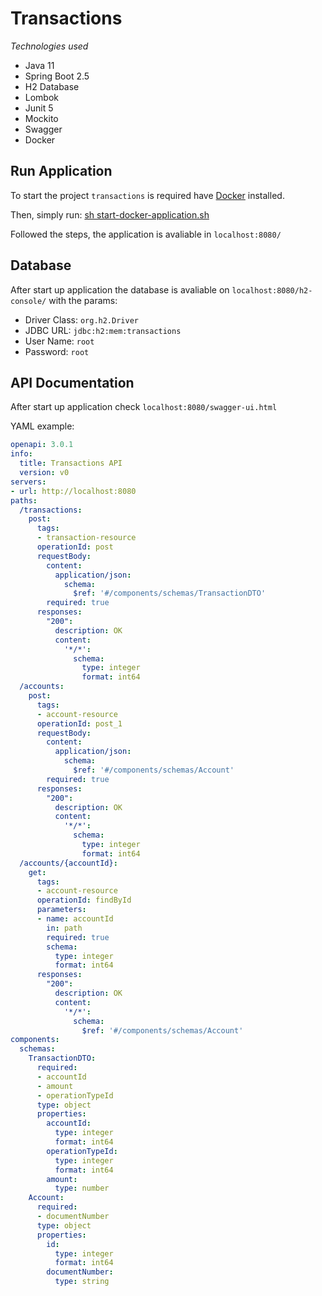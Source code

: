 # Transactions

_Technologies used_

- Java 11
- Spring Boot 2.5
- H2 Database
- Lombok
- Junit 5
- Mockito
- Swagger
- Docker

## Run Application

To start the project `transactions` is required have [Docker](https://docs.docker.com/engine/install/) installed.

Then, simply run: [sh start-docker-application.sh](./start-docker-application.sh)

Followed the steps, the application is avaliable in `localhost:8080/`

## Database

After start up application the database is avaliable on `localhost:8080/h2-console/` with the params:
- Driver Class: `org.h2.Driver`
- JDBC URL: `jdbc:h2:mem:transactions`
- User Name: `root`
- Password: `root`


## API Documentation

After start up application check `localhost:8080/swagger-ui.html`

YAML example:
```yaml
openapi: 3.0.1
info:
  title: Transactions API
  version: v0
servers:
- url: http://localhost:8080
paths:
  /transactions:
    post:
      tags:
      - transaction-resource
      operationId: post
      requestBody:
        content:
          application/json:
            schema:
              $ref: '#/components/schemas/TransactionDTO'
        required: true
      responses:
        "200":
          description: OK
          content:
            '*/*':
              schema:
                type: integer
                format: int64
  /accounts:
    post:
      tags:
      - account-resource
      operationId: post_1
      requestBody:
        content:
          application/json:
            schema:
              $ref: '#/components/schemas/Account'
        required: true
      responses:
        "200":
          description: OK
          content:
            '*/*':
              schema:
                type: integer
                format: int64
  /accounts/{accountId}:
    get:
      tags:
      - account-resource
      operationId: findById
      parameters:
      - name: accountId
        in: path
        required: true
        schema:
          type: integer
          format: int64
      responses:
        "200":
          description: OK
          content:
            '*/*':
              schema:
                $ref: '#/components/schemas/Account'
components:
  schemas:
    TransactionDTO:
      required:
      - accountId
      - amount
      - operationTypeId
      type: object
      properties:
        accountId:
          type: integer
          format: int64
        operationTypeId:
          type: integer
          format: int64
        amount:
          type: number
    Account:
      required:
      - documentNumber
      type: object
      properties:
        id:
          type: integer
          format: int64
        documentNumber:
          type: string
``` 


